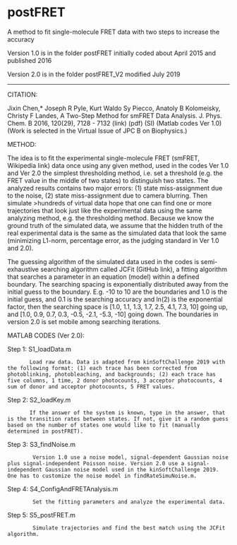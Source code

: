 # postFRET
A method to fit single-molecule FRET data with two steps to increase the accuracy


Version 1.0 is in the folder postFRET 
        initially coded about April 2015 and published 2016       
        
Version 2.0 is in the folder postFRET_V2
        modified July 2019
        
----------------------
CITATION: 

Jixin Chen,* Joseph R Pyle, Kurt Waldo Sy Piecco, Anatoly B Kolomeisky, Christy F Landes, A Two-Step Method for smFRET Data Analysis. J. Phys. Chem. B 2016, 120(29), 7128 - 7132 (link) (pdf) (SI) (Matlab codes Ver 1.0) (Work is selected in the Virtual Issue of JPC B on Biophysics.)

 

METHOD:

The idea is to fit the experimental single-molecule FRET (smFRET, Wikipedia link) data once using any given method, used in the codes Ver 1.0 and Ver 2.0 the simplest thresholding method, i.e. set a threshold (e.g. the FRET value in the middle of two states) to distinguish two states. The analyzed results contains two major errors: (1) state miss-assignment due to the noise, (2) state miss-assignment due to camera blurring. Then simulate >hundreds of virtual data hope that one can find one or more trajectories that look just like the experimental data using the same analyzing method, e.g. the thresholding method. Because we know the ground truth of the simulated data, we assume that the hidden truth of the real experimental data is the same as the simulated data that look the same (minimizing L1-norm, percentage error, as the judging standard in Ver 1.0 and 2.0).

The guessing algorithm of the simulated data used in the codes is semi-exhaustive searching algorithm called JCFit (GitHub link), a fitting algorithm that searches a parameter in an equation (model) within a defined boundary. The searching spacing is exponentially distributed away from the initial guess to the boundary. E.g. -10 to 10 are the boundaries and 1.0 is the initial guess, and 0.1 is the searching accuracy and ln(2) is the exponential factor, then the searching space is [1.0, 1.1, 1.3, 1.7, 2.5, 4.1, 7.3, 10] going up, and [1.0, 0.9, 0.7, 0.3, -0.5, -2.1, -5.3, -10] going down. The boundaries in version 2.0 is set mobile among searching iterations.

 

MATLAB CODES (Ver 2.0):

Step 1: S1_loadData.m

           Load raw data. Data is adapted from kinSoftChallenge 2019 with the following format: (1) each trace has been corrected from photoblinking, photobleaching, and backgrounds; (2) each trace has five columns, 1 time, 2 donor photocounts, 3 acceptor photocounts, 4 sum of donor and acceptor photocounts, 5 FRET values.

Step 2: S2_loadKey.m

           If the answer of the system is known, type in the answer, that is the transition rates between states. If not, give it a random guess based on the number of states one would like to fit (manually determined in postFRET).

Step 3: S3_findNoise.m

            Version 1.0 use a noise model, signal-dependent Gaussian noise plus signal-independent Poisson noise. Version 2.0 use a signal-independent Gaussian noise model used in the kinSoftChallenge 2019. One has to customize the noise model in findRateSimuNoise.m.

Step 4: S4_ConfigAndFRETAnalysis.m

            Set the fitting parameters and analyze the experimental data.

Step 5: S5_postFRET.m

            Simulate trajectories and find the best match using the JCFit algorithm.

